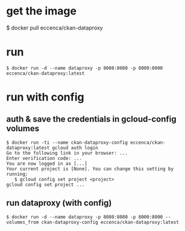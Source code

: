 # get the image
$ docker pull eccenca/ckan-dataproxy

# run

```
$ docker run -d --name dataproxy -p 8080:8080 -p 8000:8000 eccenca/ckan-dataproxy:latest
```


# run with config

## auth & save the credentials in gcloud-config volumes
```
$ docker run -ti --name ckan-dataproxy-config eccenca/ckan-dataproxy:latest gcloud auth login
Go to the following link in your browser: ...
Enter verification code: ...
You are now logged in as [...]
Your current project is [None]. You can change this setting by running:
   $ gcloud config set project <project>
gcloud config set project ...
```

## run dataproxy (with config)
```
$ docker run -d --name dataproxy -p 8080:8080 -p 8000:8000 --volumes_from ckan-dataproxy-config eccenca/ckan-dataproxy:latest
```
